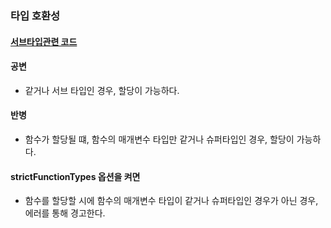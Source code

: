 ### 타입 호환성

#### [서브타입관련 코드](TypeSystem.ts)

#### 공변

- 같거나 서브 타입인 경우, 할당이 가능하다.

#### 반병

- 함수가 할당될 떄, 함수의 매개변수 타입만 같거나 슈퍼타입인 경우, 할당이 가능하다.

#### strictFunctionTypes 옵션을 켜면

- 함수를 할당할 시에 함수의 매개변수 타입이 같거나 슈퍼타입인 경우가 아닌 경우, 에러를 통해 경고한다.
